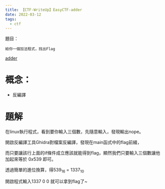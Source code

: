 ```yaml
---
title: 【CTF-WriteUp】EasyCTF-adder
date: 2022-03-12
tags:
  - ctf
---
```


題目：

    給你一個加法程式，找出Flag
	

[adder](/file/adder)

# 概念：
  - 反編譯

# 題解

在linux執行程式，看到要你輸入三個數，先隨意輸入，發現輸出nope。

開啟反編譯工具Ghidra對檔案反編譯，發現在main函式中的flag前綴，

而只要讓該行上面的if條件成立應該就能得到flag，顯然我們只要輸入三個數讓他加起來等於 $0x539$ 即可。

透過簡單的進位換算，得$539_{16}\ =\ 1337_{10}$

開啟程式輸入1337 0 0 就可以拿到flag了~

